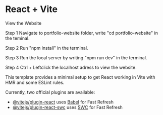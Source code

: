 # React + Vite

View the Website

Step 1
Navigate to portfolio-website folder, write "cd portfolio-website" in the teminal.

Step 2
Run "npm install" in the terminal.

Step 3
Run the local server by writing "npm run dev" in the terminal.

Step 4
Ctrl + Leftclick the localhost adress to view the website.

This template provides a minimal setup to get React working in Vite with HMR and some ESLint rules.

Currently, two official plugins are available:

- [@vitejs/plugin-react](https://github.com/vitejs/vite-plugin-react/blob/main/packages/plugin-react/README.md) uses [Babel](https://babeljs.io/) for Fast Refresh
- [@vitejs/plugin-react-swc](https://github.com/vitejs/vite-plugin-react-swc) uses [SWC](https://swc.rs/) for Fast Refresh
